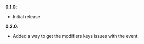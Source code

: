 **0.1.0**:

- Initial release

**0.2.0**:

- Added a way to get the modifiers keys issues with the event.
